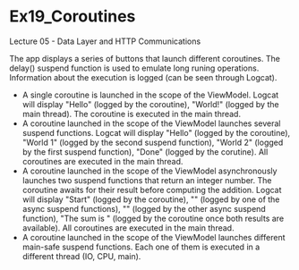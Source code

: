 # Ex19_Coroutines
Lecture 05 - Data Layer and HTTP Communications

The app displays a series of buttons that launch different coroutines.
The delay() suspend function is used to emulate long runing operations.
Information about the execution is logged (can be seen through Logcat).
- A single coroutine is launched in the scope of the ViewModel. Logcat will display "Hello" (logged by the coroutine), "World!" (logged by the main thread). The coroutine is executed in the main thread.
- A coroutine launched in the scope of the ViewModel launches several suspend functions. Logcat will display "Hello" (logged by the coroutine), "World 1" (logged by the second suspend function), "World 2" (logged by the first suspend function), "Done" (logged by the corutine). All coroutines are executed in the main thread.
- A coroutine launched in the scope of the ViewModel asynchronously launches two suspend functions that return an integer number. The coroutine awaits for their result before computing the addition. Logcat will display "Start" (logged by the coroutine), "<Int>" (logged by one of the async suspend functions), "<Int>" (logged by the other async suspend function), "The sum is <Int>" (logged by the coroutine once both results are available). All coroutines are executed in the main thread.
- A coroutine launched in the scope of the ViewModel launches different main-safe suspend functions. Each one of them is executed in a different thread (IO, CPU, main). 
